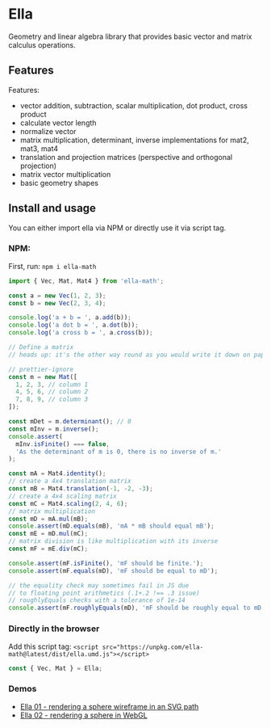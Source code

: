 # Ella

Geometry and linear algebra library that provides basic vector and matrix calculus operations.

## Features

Features:

- vector addition, subtraction, scalar multiplication, dot product, cross product
- calculate vector length
- normalize vector
- matrix multiplication, determinant, inverse implementations for mat2, mat3, mat4
- translation and projection matrices (perspective and orthogonal projection)
- matrix vector multiplication
- basic geometry shapes

## Install and usage

You can either import ella via NPM or directly use it via script tag.

### NPM:

First, run: `npm i ella-math`

```js
import { Vec, Mat, Mat4 } from 'ella-math';

const a = new Vec(1, 2, 3);
const b = new Vec(2, 3, 4);

console.log('a + b = ', a.add(b));
console.log('a dot b = ', a.dot(b));
console.log('a cross b = ', a.cross(b));

// Define a matrix
// heads up: it's the other way round as you would write it down on paper

// prettier-ignore
const m = new Mat([
  1, 2, 3, // column 1
  4, 5, 6, // column 2
  7, 8, 9, // column 3
]);

const mDet = m.determinant(); // 0
const mInv = m.inverse();
console.assert(
  mInv.isFinite() === false,
  'As the determinant of m is 0, there is no inverse of m.'
);

const mA = Mat4.identity();
// create a 4x4 translation matrix
const mB = Mat4.translation(-1, -2, -3);
// create a 4x4 scaling matrix
const mC = Mat4.scaling(2, 4, 6);
// matrix multiplication
const mD = mA.mul(mB);
console.assert(mD.equals(mB), 'mA * mB should equal mB');
const mE = mD.mul(mC);
// matrix division is like multiplication with its inverse
const mF = mE.div(mC);

console.assert(mF.isFinite(), 'mF should be finite.');
console.assert(mF.equals(mD), 'mF should be equal to mD');

// the equality check may sometimes fail in JS due
// to floating point arithmetics (.1+.2 !== .3 issue)
// roughlyEquals checks with a tolerance of 1e-14
console.assert(mF.roughlyEquals(mD), 'mF should be roughly equal to mD');
```

### Directly in the browser

Add this script tag: `<script src="https://unpkg.com/ella-math@latest/dist/ella.umd.js"></script>`

```js
const { Vec, Mat } = Ella;
```

### Demos

- [Ella 01 - rendering a sphere wireframe in an SVG path](https://codepen.io/terabaud/pen/MWazXyd)
- [Ella 02 - rendering a sphere in WebGL](https://codepen.io/terabaud/pen/wvMQQyr)
